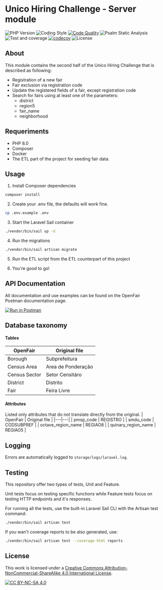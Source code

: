 # Unico Hiring Challenge - Server module
![PHP Version](https://img.shields.io/badge/PHP%20Version-8.0-informational)
![Coding Style](https://img.shields.io/badge/Coding%20Style-PSR--12-yellow)
[![Code Quality](https://img.shields.io/badge/Code%20Quality-A-green)](https://github.com/NickStarlight/unico-hiring-challenge-server/actions/workflows/Quality.yaml)
![Psalm Static Analysis](https://github.com/NickStarlight/unico-hiring-challenge-server/actions/workflows/Quality.yaml/badge.svg)
![Test and coverage](https://github.com/NickStarlight/unico-hiring-challenge-server/actions/workflows/Tests.yaml/badge.svg)
[![codecov](https://codecov.io/gh/NickStarlight/unico-hiring-challenge-server/branch/master/graph/badge.svg?token=K2D4AEBB3D)](https://codecov.io/gh/NickStarlight/unico-hiring-challenge-server)
![License](https://img.shields.io/badge/License-CC%20BY--NC--SA%204.0-lightgrey.svg)

## About
This module contains the second half of the Unico Hiring Challenge that is described as following:

* Registration of a new fair
* Fair exclusion via registration code
* Update the registered fields of a fair, except registration code
* Search for fairs using at least one of the parameters:
    * district
    * region5
    * fair_name 
    * neighborhood

## Requeriments
* PHP 8.0
* Composer
* Docker
* The ETL part of the project for seeding fair data.

## Usage

1. Install Composer dependencies

```bash
composer install
```

2. Create your .env file, the defaults will work fine.

```bash
cp .env.example .env
```

3. Start the Laravel Sail container
```bash
./vendor/bin/sail up -d
```

4. Run the migrations
```bash
./vendor/bin/sail artisan migrate
```

5. Run the ETL script from the ETL counterpart of this project

6. You're good to go!

## API Documentation
All documentation and use examples can be found on the OpenFair Postman documentation page.

[![Run in Postman](https://run.pstmn.io/button.svg)](https://documenter.getpostman.com/view/16582890/Tzm6kFoA)

## Database taxonomy

#### Tables
| OpenFair  | Original file |
|---|---|
|  Borough  |  Subprefeitura |
| Census Area  |  Area de Ponderação |
| Census Sector | Setor Censitáro  |
| District | Distrito  |
| Fair | Feira Livre  |

#### Attributes
Listed only attributes that do not translate directly from the original.
| OpenFair  | Original file |
|---|---|
|  pmsp_code  |  REGISTRO |
| smdu_code  |  CODSUBPREF |
| octave_region_name | REGIAO8  |
| quinary_region_name | REGIAO5  |

## Logging
Errors are automatically logged to `storage/logs/laravel.log`.

## Testing
This repository offer two types of tests, Unit and Feature.

Unit tests focus on testing specific functions while Feature tests focus on testing HTTP endpoints and it's responses.

For running all the tests, use the built-in Laravel Sail CLI with the Artisan test command:

```bash
./vendor/bin/sail artisan test
```

If you wan't coverage reports to be also generated, use:

```bash
./vendor/bin/sail artisan test --coverage-html reports
```

## License
This work is licensed under a
[Creative Commons Attribution-NonCommercial-ShareAlike 4.0 International License][cc-by-nc-sa].

[![CC BY-NC-SA 4.0][cc-by-nc-sa-image]][cc-by-nc-sa]

[cc-by-nc-sa]: http://creativecommons.org/licenses/by-nc-sa/4.0/
[cc-by-nc-sa-image]: https://licensebuttons.net/l/by-nc-sa/4.0/88x31.png
[cc-by-nc-sa-shield]: https://img.shields.io/badge/License-CC%20BY--NC--SA%204.0-lightgrey.svg
